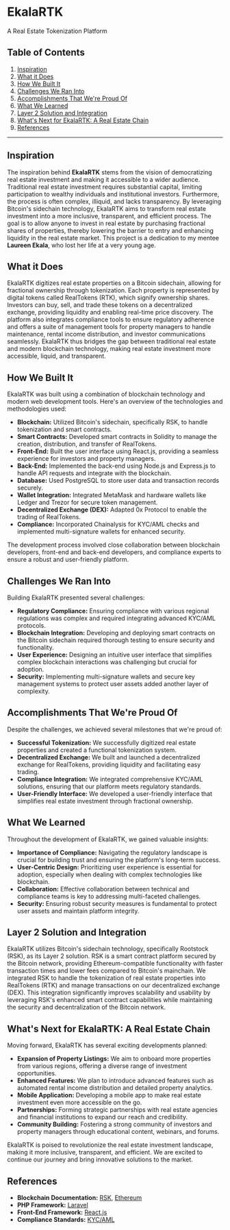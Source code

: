 # EkalaRTK
A Real Estate Tokenization Platform

## Table of Contents

1. [Inspiration](#inspiration)
2. [What it Does](#what-it-does)
3. [How We Built It](#how-we-built-it)
4. [Challenges We Ran Into](#challenges-we-ran-into)
5. [Accomplishments That We're Proud Of](#accomplishments-that-were-proud-of)
6. [What We Learned](#what-we-learned)
7. [Layer 2 Solution and Integration](#layer-2-solution-and-integration)
8. [What's Next for EkalaRTK: A Real Estate Chain](#whats-next-for-ekalartk-a-real-estate-chain)
9. [References](#references)

---

## Inspiration
The inspiration behind **EkalaRTK** stems from the vision of democratizing real estate investment and making it accessible to a wider audience. Traditional real estate investment requires substantial capital, limiting participation to wealthy individuals and institutional investors. Furthermore, the process is often complex, illiquid, and lacks transparency. By leveraging Bitcoin's sidechain technology, EkalaRTK aims to transform real estate investment into a more inclusive, transparent, and efficient process. The goal is to allow anyone to invest in real estate by purchasing fractional shares of properties, thereby lowering the barrier to entry and enhancing liquidity in the real estate market. This project is a dedication to my mentee **Laureen Ekala**, who lost her life at a very young age.

## What it Does
EkalaRTK digitizes real estate properties on a Bitcoin sidechain, allowing for fractional ownership through tokenization. Each property is represented by digital tokens called RealTokens (RTK), which signify ownership shares. Investors can buy, sell, and trade these tokens on a decentralized exchange, providing liquidity and enabling real-time price discovery. The platform also integrates compliance tools to ensure regulatory adherence and offers a suite of management tools for property managers to handle maintenance, rental income distribution, and investor communications seamlessly. EkalaRTK thus bridges the gap between traditional real estate and modern blockchain technology, making real estate investment more accessible, liquid, and transparent.

## How We Built It
EkalaRTK was built using a combination of blockchain technology and modern web development tools. Here's an overview of the technologies and methodologies used:

- **Blockchain:** Utilized Bitcoin's sidechain, specifically RSK, to handle tokenization and smart contracts.
- **Smart Contracts:** Developed smart contracts in Solidity to manage the creation, distribution, and transfer of RealTokens.
- **Front-End:** Built the user interface using React.js, providing a seamless experience for investors and property managers.
- **Back-End:** Implemented the back-end using Node.js and Express.js to handle API requests and integrate with the blockchain.
- **Database:** Used PostgreSQL to store user data and transaction records securely.
- **Wallet Integration:** Integrated MetaMask and hardware wallets like Ledger and Trezor for secure token management.
- **Decentralized Exchange (DEX):** Adapted 0x Protocol to enable the trading of RealTokens.
- **Compliance:** Incorporated Chainalysis for KYC/AML checks and implemented multi-signature wallets for enhanced security.

The development process involved close collaboration between blockchain developers, front-end and back-end developers, and compliance experts to ensure a robust and user-friendly platform.

## Challenges We Ran Into
Building EkalaRTK presented several challenges:

- **Regulatory Compliance:** Ensuring compliance with various regional regulations was complex and required integrating advanced KYC/AML protocols.
- **Blockchain Integration:** Developing and deploying smart contracts on the Bitcoin sidechain required thorough testing to ensure security and functionality.
- **User Experience:** Designing an intuitive user interface that simplifies complex blockchain interactions was challenging but crucial for adoption.
- **Security:** Implementing multi-signature wallets and secure key management systems to protect user assets added another layer of complexity.

## Accomplishments That We're Proud Of
Despite the challenges, we achieved several milestones that we're proud of:

- **Successful Tokenization:** We successfully digitized real estate properties and created a functional tokenization system.
- **Decentralized Exchange:** We built and launched a decentralized exchange for RealTokens, providing liquidity and facilitating easy trading.
- **Compliance Integration:** We integrated comprehensive KYC/AML solutions, ensuring that our platform meets regulatory standards.
- **User-Friendly Interface:** We developed a user-friendly interface that simplifies real estate investment through fractional ownership.

## What We Learned
Throughout the development of EkalaRTK, we gained valuable insights:

- **Importance of Compliance:** Navigating the regulatory landscape is crucial for building trust and ensuring the platform's long-term success.
- **User-Centric Design:** Prioritizing user experience is essential for adoption, especially when dealing with complex technologies like blockchain.
- **Collaboration:** Effective collaboration between technical and compliance teams is key to addressing multi-faceted challenges.
- **Security:** Ensuring robust security measures is fundamental to protect user assets and maintain platform integrity.

## Layer 2 Solution and Integration
EkalaRTK utilizes Bitcoin's sidechain technology, specifically Rootstock (RSK), as its Layer 2 solution. RSK is a smart contract platform secured by the Bitcoin network, providing Ethereum-compatible functionality with faster transaction times and lower fees compared to Bitcoin's mainchain. We integrated RSK to handle the tokenization of real estate properties into RealTokens (RTK) and manage transactions on our decentralized exchange (DEX). This integration significantly improves scalability and usability by leveraging RSK's enhanced smart contract capabilities while maintaining the security and decentralization of the Bitcoin network.

## What's Next for EkalaRTK: A Real Estate Chain
Moving forward, EkalaRTK has several exciting developments planned:

- **Expansion of Property Listings:** We aim to onboard more properties from various regions, offering a diverse range of investment opportunities.
- **Enhanced Features:** We plan to introduce advanced features such as automated rental income distribution and detailed property analytics.
- **Mobile Application:** Developing a mobile app to make real estate investment even more accessible on the go.
- **Partnerships:** Forming strategic partnerships with real estate agencies and financial institutions to expand our reach and credibility.
- **Community Building:** Fostering a strong community of investors and property managers through educational content, webinars, and forums.

EkalaRTK is poised to revolutionize the real estate investment landscape, making it more inclusive, transparent, and efficient. We are excited to continue our journey and bring innovative solutions to the market.

## References
- **Blockchain Documentation:** [RSK](https://developers.rsk.co), [Ethereum](https://ethereum.org/en/developers)
- **PHP Framework:** [Laravel](https://laravel.com/docs)
- **Front-End Framework:** [React.js](https://reactjs.org/docs/getting-started.html)
- **Compliance Standards:** [KYC/AML](https://www.fatf-gafi.org)

